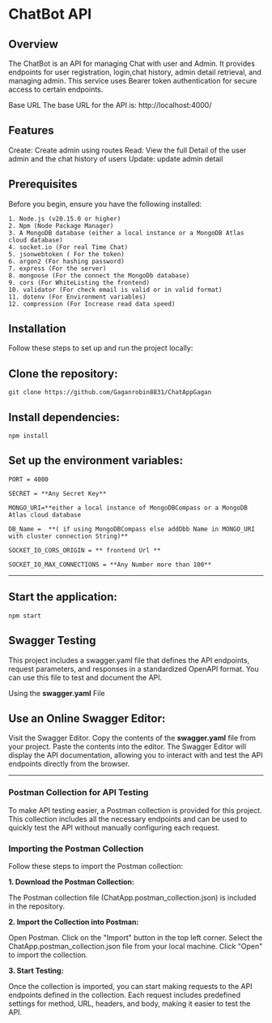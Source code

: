 # ChatBot API


## Overview
The ChatBot is an API for managing Chat with user and Admin. It provides endpoints for user registration, login,chat history, admin detail retrieval, and managing admin. This service uses Bearer token authentication for secure access to certain endpoints.

Base URL
The base URL for the API is:   http://localhost:4000/


## Features
Create: Create admin using routes
Read: View the full Detail of the user admin and the chat history of users
Update: update admin detail


## Prerequisites
Before you begin, ensure you have the following installed:
```
1. Node.js (v20.15.0 or higher)
2. Npm (Node Package Manager)
3. A MongoDB database (either a local instance or a MongoDB Atlas cloud database)
4. socket.io (For real Time Chat)
5. jsonwebtoken ( For the token)
6. argon2 (For hashing password)
7. express (For the server)
8. mongoose (For the connect the MongoDb database)
9. cors (For WhiteListing the frontend)
10. validator (For check email is valid or in valid format)
11. dotenv (For Environment variables)
12. compression (For Increase read data speed)

```
## Installation
Follow these steps to set up and run the project locally:

## Clone the repository:
```
git clone https://github.com/Gaganrobin8831/ChatAppGagan
```
## Install dependencies:
```
npm install
```
## Set up the environment variables:
```
PORT = 4000

SECRET = **Any Secret Key**

MONGO_URI=**either a local instance of MongoDBCompass or a MongoDB Atlas cloud database

DB_Name =  **( if using MongoDBCompass else addDbb Name in MONGO_URI with cluster connection String)**

SOCKET_IO_CORS_ORIGIN = ** frontend Url **

SOCKET_IO_MAX_CONNECTIONS = **Any Number more than 100**

```
------------------------------------------------------------------------------------------------------
## Start the application:
```
npm start
```

## Swagger Testing
This project includes a swagger.yaml file that defines the API endpoints, request parameters, and responses in a standardized OpenAPI format. You can use this file to test and document the API.

Using the **swagger.yaml** File
## Use an Online Swagger Editor:

Visit the Swagger Editor.
Copy the contents of the **swagger.yaml** file from your project.
Paste the contents into the editor.
The Swagger Editor will display the API documentation, allowing you to interact with and test the API endpoints directly from the browser.


---
### Postman Collection for API Testing
To make API testing easier, a Postman collection is provided for this project. This collection includes all the necessary endpoints and can be used to quickly test the API without manually configuring each request.

### Importing the Postman Collection
Follow these steps to import the Postman collection:

**1. Download the Postman Collection:**

The Postman collection file (ChatApp.postman_collection.json) is included in the repository.

**2. Import the Collection into Postman:**

Open Postman.
Click on the "Import" button in the top left corner.
Select the ChatApp.postman_collection.json file from your local machine.
Click "Open" to import the collection.

**3. Start Testing:**

Once the collection is imported, you can start making requests to the API endpoints defined in the collection. Each request includes predefined settings for method, URL, headers, and body, making it easier to test the API.